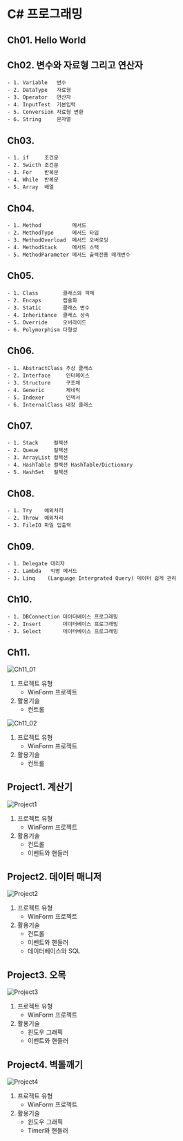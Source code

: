 # C\# 프로그래밍

## Ch01. Hello World
## Ch02. 변수와 자료형 그리고 연산자
	- 1. Variable   변수
	- 2. DataType   자료형
	- 3. Operator   연산자
	- 4. InputTest  기본입력
	- 5. Conversion 자료형 변환
	- 6. String     문자열
	
## Ch03.
	- 1. if     조건문
	- 2. Swicth 조건문
	- 3. For    반복문
	- 4. While  반복문
	- 5. Array  배열
	
## Ch04.
	- 1. Method          메서드
	- 2. MethodType      메서드 타입
	- 3. MethodOverload  메서드 오버로딩
	- 4. MethodStack     메서드 스택
	- 5. MethodParameter 메서드 출력전용 매개변수

## Ch05.
	- 1. Class 	      클래스와 객체
	- 2. Encaps       캡슐화
	- 3. Static       클래스 변수
	- 4. Inheritance  클래스 상속
	- 5. Override     오버라이드
	- 6. Polymorphism 다형성
	
## Ch06.
	- 1. AbstractClass 추상 클래스
	- 2. Interface     인터페이스
	- 3. Structure     구조체
	- 4. Generic       제네릭
	- 5. Indexer       인덱서
	- 6. InternalClass 내장 클래스

## Ch07.
	- 1. Stack     컬렉션 
	- 2. Queue     컬렉션 
	- 3. ArrayList 컬렉션
	- 4. HashTable 컬렉션 HashTable/Dictionary
	- 5. HashSet   컬렉션

## Ch08.
	- 1. Try    예외처리
	- 2. Throw  예외처리
	- 3. FileIO 파일 입출력

## Ch09.
	- 1. Delegate 대리자
	- 2. Lambda   익명 메서드
	- 3. Linq    (Language Intergrated Query) 데이터 쉽게 관리

## Ch10.
	- 1. DBConnection 데이터베이스 프로그래밍
	- 2. Insert       데이터베이스 프로그래밍
	- 3. Select       데이터베이스 프로그래밍

## Ch11.
![Ch11_01](./Ch11/Ch11_01.PNG)
1. 프로젝트 유형
	- WinForm 프로젝트
2. 활용기술
	- 컨트롤
	
![Ch11_02](./Ch11/Ch11_02.PNG)
1. 프로젝트 유형
	- WinForm 프로젝트
2. 활용기술
	- 컨트롤


## Project1. 계산기
![Project1](./Project1/Project1.PNG)
1. 프로젝트 유형
	- WinForm 프로젝트
2. 활용기술
	- 컨트롤
	- 이벤트와 핸들러
	
## Project2. 데이터 매니저
![Project2](./Project2/Project2.PNG)
1. 프로젝트 유형
	- WinForm 프로젝트
2. 활용기술
	- 컨트롤
	- 이벤트와 핸들러
	- 데이터베이스와 SQL
	
## Project3. 오목
![Project3](./Project3/Project3.PNG)
1. 프로젝트 유형
	- WinForm 프로젝트
2. 활용기술
	- 윈도우 그래픽
	- 이벤트와 핸들러
	
## Project4. 벽돌깨기
![Project4](./Project4/Project4.PNG)
1. 프로젝트 유형
	- WinForm 프로젝트
2. 활용기술
	- 윈도우 그래픽
	- Timer와 핸들러



